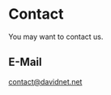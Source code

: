 # Contact

You may want to contact us.

## E-Mail
[contact@davidnet.net](mailto:contact@davidnet.net)